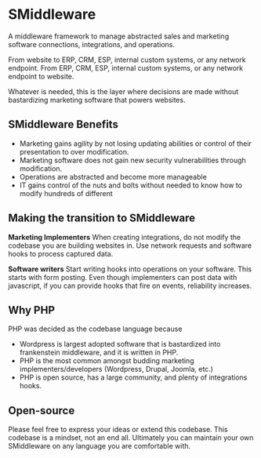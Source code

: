 # SMiddleware
A middleware framework to manage abstracted sales and marketing software connections, integrations, and operations.

From website to ERP, CRM, ESP, internal custom systems, or any network endpoint.
From ERP, CRM, ESP, internal custom systems, or any network endpoint to website.

Whatever is needed, this is the layer where decisions are made without bastardizing marketing software that powers websites. 

## SMiddleware Benefits
- Marketing gains agility by not losing updating abilities or control of their presentation to over modification.
- Marketing software does not gain new security vulnerabilities through modification.
- Operations are abstracted and become more manageable
- IT gains control of the nuts and bolts without needed to know how to modify hundreds of different 

## Making the transition to SMiddleware
**Marketing Implementers**
When creating integrations, do not modify the codebase you are building websites in. Use network requests and software hooks to process captured data.

**Software writers**
Start writing hooks into operations on your software. This starts with form posting. Even though implementers can post data with javascript, if you can provide hooks that fire on events, reliability increases.

## Why PHP
PHP was decided as the codebase language because
- Wordpress is largest adopted software that is bastardized into frankenstein middleware, and it is written in PHP.
- PHP is the most common amongst budding marketing implementers/developers (Wordpress, Drupal, Joomla, etc.)
- PHP is open source, has a large community, and plenty of integrations hooks.

## Open-source
Please feel free to express your ideas or extend this codebase. This codebase is a mindset, not an end all. Ultimately you can maintain your own SMiddleware on any language you are comfortable with.
